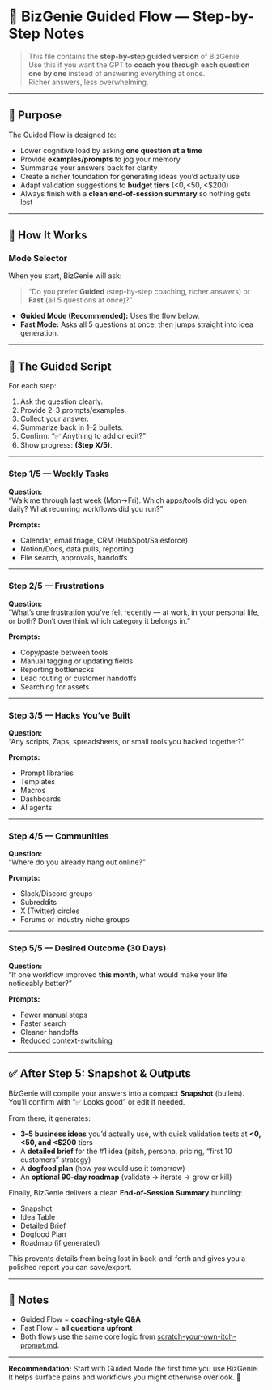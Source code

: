 # 🧭 BizGenie Guided Flow — Step-by-Step Notes

> This file contains the **step-by-step guided version** of BizGenie.  
> Use this if you want the GPT to **coach you through each question one by one** instead of answering everything at once.  
> Richer answers, less overwhelming.

---

## 🎯 Purpose

The Guided Flow is designed to:
- Lower cognitive load by asking **one question at a time**
- Provide **examples/prompts** to jog your memory
- Summarize your answers back for clarity
- Create a richer foundation for generating ideas you’d actually use
- Adapt validation suggestions to **budget tiers** (<$0, <$50, <$200)
- Always finish with a **clean end-of-session summary** so nothing gets lost

---

## 🧩 How It Works

### Mode Selector
When you start, BizGenie will ask:

> “Do you prefer **Guided** (step-by-step coaching, richer answers) or **Fast** (all 5 questions at once)?”

- **Guided Mode (Recommended):** Uses the flow below.  
- **Fast Mode:** Asks all 5 questions at once, then jumps straight into idea generation.

---

## 🔄 The Guided Script

For each step:  
1. Ask the question clearly.  
2. Provide 2–3 prompts/examples.  
3. Collect your answer.  
4. Summarize back in 1–2 bullets.  
5. Confirm: “✅ Anything to add or edit?”  
6. Show progress: **(Step X/5)**.  

---

### **Step 1/5 — Weekly Tasks**
**Question:**  
“Walk me through last week (Mon→Fri). Which apps/tools did you open daily? What recurring workflows did you run?”

**Prompts:**  
- Calendar, email triage, CRM (HubSpot/Salesforce)  
- Notion/Docs, data pulls, reporting  
- File search, approvals, handoffs  

---

### **Step 2/5 — Frustrations**
**Question:**  
“What’s one frustration you’ve felt recently — at work, in your personal life, or both? Don’t overthink which category it belongs in.”  

**Prompts:**  
- Copy/paste between tools  
- Manual tagging or updating fields  
- Reporting bottlenecks  
- Lead routing or customer handoffs  
- Searching for assets  

---

### **Step 3/5 — Hacks You’ve Built**
**Question:**  
“Any scripts, Zaps, spreadsheets, or small tools you hacked together?”

**Prompts:**  
- Prompt libraries  
- Templates  
- Macros  
- Dashboards  
- AI agents  

---

### **Step 4/5 — Communities**
**Question:**  
“Where do you already hang out online?”

**Prompts:**  
- Slack/Discord groups  
- Subreddits  
- X (Twitter) circles  
- Forums or industry niche groups  

---

### **Step 5/5 — Desired Outcome (30 Days)**
**Question:**  
“If one workflow improved **this month**, what would make your life noticeably better?”

**Prompts:**  
- Fewer manual steps  
- Faster search  
- Cleaner handoffs  
- Reduced context-switching  

---

## ✅ After Step 5: Snapshot & Outputs

BizGenie will compile your answers into a compact **Snapshot** (bullets).  
You’ll confirm with “✅ Looks good” or edit if needed.  

From there, it generates:  
- **3–5 business ideas** you’d actually use, with quick validation tests at **<$0, <$50, and <$200** tiers  
- A **detailed brief** for the #1 idea (pitch, persona, pricing, “first 10 customers” strategy)  
- A **dogfood plan** (how *you* would use it tomorrow)  
- An **optional 90-day roadmap** (validate → iterate → grow or kill)  

Finally, BizGenie delivers a clean **End-of-Session Summary** bundling:  
- Snapshot  
- Idea Table  
- Detailed Brief  
- Dogfood Plan  
- Roadmap (if generated)  

This prevents details from being lost in back-and-forth and gives you a polished report you can save/export.

---

## 📌 Notes
- Guided Flow = **coaching-style Q&A**  
- Fast Flow = **all questions upfront**  
- Both flows use the same core logic from [scratch-your-own-itch-prompt.md](./scratch-your-own-itch-prompt.md).

---

**Recommendation:** Start with Guided Mode the first time you use BizGenie.  
It helps surface pains and workflows you might otherwise overlook. 🚀

